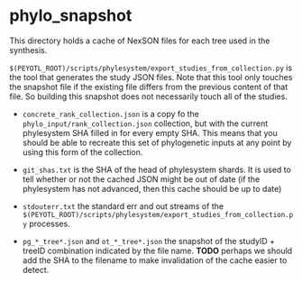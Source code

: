 # phylo_snapshot
This directory holds a cache of NexSON files for each tree used in the synthesis.

`$(PEYOTL_ROOT)/scripts/phylesystem/export_studies_from_collection.py` is the tool
that generates the study JSON files. Note that this tool only touches the snapshot
file if the existing file differs from the previous content of that file. So building
this snapshot does not necessarily touch all of the studies.

  * `concrete_rank_collection.json` is a copy fo the `phylo_input/rank_collection.json`
  collection, but with the current phylesystem SHA filled in for every empty SHA. This
  means that you should be able to recreate this set of phylogenetic inputs at any
  point by using this form of the collection.

  * `git_shas.txt` is the SHA of the head of phylesystem shards. It is used to tell whether
  or not the cached JSON might be out of date (if the phylesystem has not advanced, then 
  this cache should be up to date)

  * `stdouterr.txt` the standard err and out streams of the 
  `$(PEYOTL_ROOT)/scripts/phylesystem/export_studies_from_collection.py` processes.

  * `pg_*_tree*.json` and `ot_*_tree*.json` the snapshot of the studyID + treeID
  combination indicated by the file name. **TODO** perhaps we should add the SHA
  to the filename to make invalidation of the cache easier to detect.
